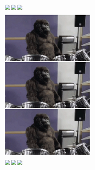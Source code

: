 <p float="left">
<img src="./assets/media/1.gif" width="278">
<img src="./assets/media/1.gif" width="278">
<img src="./assets/media/1.gif" width="280">
</p>
<p float="left">
<img src="./assets/media/2.gif" width="278">
<img src="./assets/media/2.gif" width="278">
<img src="./assets/media/2.gif" width="278">
</p>
<p float="left">
<img src="./assets/media/3.gif" width="278">
<img src="./assets/media/3.gif" width="278">
<img src="./assets/media/3.gif" width="278">
</p>
